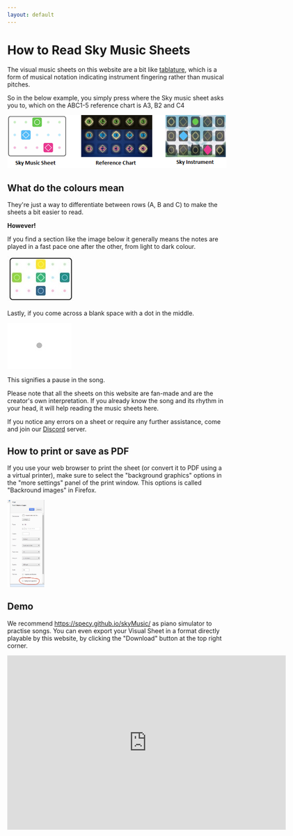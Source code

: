 ```yaml
---
layout: default
---
```


# How to Read Sky Music Sheets

The visual music sheets on this website are a bit like [tablature](./discord.html), which is a form of musical notation indicating instrument fingering rather than musical pitches.

So in the below example, you simply press where the Sky music sheet asks you to, which on the ABC1-5 reference chart is A3, B2 and C4

![skypad](/assets/images/skypad.png)

## What do the colours mean

They're just a way to differentiate between rows (A, B and C) to make the sheets a bit easier to read.

**However!**

If you find a section like the image below it generally means the notes are played in a fast pace one after the other, from light to dark colour.

![colourednotes](./assets/images/colourednotes.JPG)

Lastly, if you come across a blank space with a dot in the middle.

![blank](./assets/images/blank.JPG)

This signifies a pause in the song.

Please note that all the sheets on this website are fan-made and are the creator's own interpretation. If you already know the song and its rhythm in your head, it will help reading the music sheets here.

If you notice any errors on a sheet or require any further assistance, come and join our [Discord](./discord.html) server.

## How to print or save as PDF

If you use your web browser to print the sheet (or convert it to PDF using a a virtual printer), make sure to select the "background graphics" options in the "more settings" panel of the print window.
This options is called "Backround images" in Firefox.

[<img src="./assets/images/print_options.jpg" height="200" />](./assets/images/print_options.jpg)

## Demo
 
<p class="home-page"> We recommend <a href="https://specy.github.io/skyMusic/">https://specy.github.io/skyMusic/</a> as piano simulator to practise songs. You can even export your Visual Sheet in a format directly playable by this website, by clicking the "Download" button at the top right corner.</p>
  
<iframe src="https://player.vimeo.com/video/358248560" width="640" height="400" frameborder="0" allow="autoplay; fullscreen" allowfullscreen></iframe>
